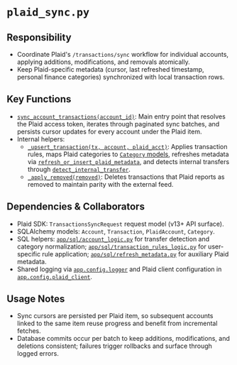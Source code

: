 # `plaid_sync.py`

## Responsibility
- Coordinate Plaid's `/transactions/sync` workflow for individual accounts, applying additions, modifications, and removals atomically.
- Keep Plaid-specific metadata (cursor, last refreshed timestamp, personal finance categories) synchronized with local transaction rows.

## Key Functions
- [`sync_account_transactions(account_id)`](../../../../backend/app/services/plaid_sync.py): Main entry point that resolves the Plaid access token, iterates through paginated sync batches, and persists cursor updates for every account under the Plaid item.
- Internal helpers:
  - [`_upsert_transaction(tx, account, plaid_acct)`](../../../../backend/app/services/plaid_sync.py): Applies transaction rules, maps Plaid categories to [`Category` models](../../../../backend/app/models.py), refreshes metadata via [`refresh_or_insert_plaid_metadata`](../../../../backend/app/sql/refresh_metadata.py), and detects internal transfers through [`detect_internal_transfer`](../../../../backend/app/sql/account_logic.py).
  - [`_apply_removed(removed)`](../../../../backend/app/services/plaid_sync.py): Deletes transactions that Plaid reports as removed to maintain parity with the external feed.

## Dependencies & Collaborators
- Plaid SDK: `TransactionsSyncRequest` request model (v13+ API surface).
- SQLAlchemy models: `Account`, `Transaction`, `PlaidAccount`, `Category`.
- SQL helpers: [`app/sql/account_logic.py`](../../../../backend/app/sql/account_logic.py) for transfer detection and category normalization; [`app/sql/transaction_rules_logic.py`](../../../../backend/app/sql/transaction_rules_logic.py) for user-specific rule application; [`app/sql/refresh_metadata.py`](../../../../backend/app/sql/refresh_metadata.py) for auxiliary Plaid metadata.
- Shared logging via [`app.config.logger`](../../../../backend/app/config.py) and Plaid client configuration in [`app.config.plaid_client`](../../../../backend/app/config.py).

## Usage Notes
- Sync cursors are persisted per Plaid item, so subsequent accounts linked to the same item reuse progress and benefit from incremental fetches.
- Database commits occur per batch to keep additions, modifications, and deletions consistent; failures trigger rollbacks and surface through logged errors.

